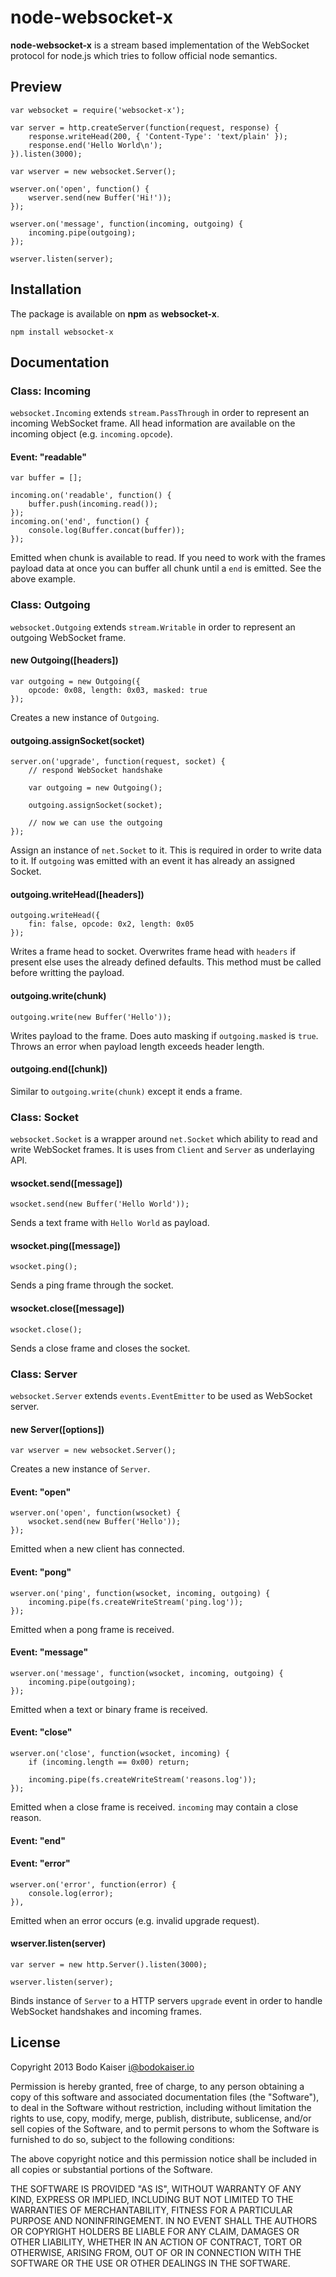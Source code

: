 # node-websocket-x

**node-websocket-x** is a stream based implementation of the WebSocket 
protocol for node.js which tries to follow official node semantics.

## Preview

    var websocket = require('websocket-x');

    var server = http.createServer(function(request, response) {
        response.writeHead(200, { 'Content-Type': 'text/plain' });
        response.end('Hello World\n');    
    }).listen(3000);

    var wserver = new websocket.Server();

    wserver.on('open', function() {
        wserver.send(new Buffer('Hi!'));
    });

    wserver.on('message', function(incoming, outgoing) {
        incoming.pipe(outgoing);
    });

    wserver.listen(server);

## Installation

The package is available on **npm** as **websocket-x**.

    npm install websocket-x

## Documentation

### Class: Incoming

`websocket.Incoming` extends `stream.PassThrough` in order to represent an
incoming WebSocket frame. All head information are available on the incoming
object (e.g. `incoming.opcode`).

#### Event: "readable"

    var buffer = [];

    incoming.on('readable', function() {
        buffer.push(incoming.read());
    });
    incoming.on('end', function() {
        console.log(Buffer.concat(buffer));
    });

Emitted when chunk is available to read. If you need to work with the frames
payload data at once you can buffer all chunk until a `end` is emitted. See
the above example.

### Class: Outgoing

`websocket.Outgoing` extends `stream.Writable` in order to represent an 
outgoing WebSocket frame.

#### new Outgoing([headers])

    var outgoing = new Outgoing({
        opcode: 0x08, length: 0x03, masked: true
    });

Creates a new instance of `Outgoing`.

#### outgoing.assignSocket(socket)

    server.on('upgrade', function(request, socket) {
        // respond WebSocket handshake

        var outgoing = new Outgoing();

        outgoing.assignSocket(socket);

        // now we can use the outgoing
    });

Assign an instance of `net.Socket` to it. This is required in order to write
data to it. If `outgoing` was emitted with an event it has already an assigned
Socket.

#### outgoing.writeHead([headers])

    outgoing.writeHead({
        fin: false, opcode: 0x2, length: 0x05
    });

Writes a frame head to socket. Overwrites frame head with `headers` if present
else uses the already defined defaults. This method must be called before
writting the payload.

#### outgoing.write(chunk)

    outgoing.write(new Buffer('Hello'));

Writes payload to the frame. Does auto masking if `outgoing.masked` is `true`.
Throws an error when payload length exceeds header length.

#### outgoing.end([chunk])

Similar to `outgoing.write(chunk)` except it ends a frame.

### Class: Socket

`websocket.Socket` is a wrapper around `net.Socket` which ability to read and
write WebSocket frames. It is uses from `Client` and `Server` as underlaying 
API.

#### wsocket.send([message])

    wsocket.send(new Buffer('Hello World'));

Sends a text frame with `Hello World` as payload.

#### wsocket.ping([message])

    wsocket.ping();

Sends a ping frame through the socket.

#### wsocket.close([message])

    wsocket.close();

Sends a close frame and closes the socket.

### Class: Server

`websocket.Server` extends `events.EventEmitter` to be used as WebSocket server.

#### new Server([options])

    var wserver = new websocket.Server();

Creates a new instance of `Server`.

#### Event: "open"

    wserver.on('open', function(wsocket) {
        wsocket.send(new Buffer('Hello'));
    });

Emitted when a new client has connected.

#### Event: "pong"

    wserver.on('ping', function(wsocket, incoming, outgoing) {
        incoming.pipe(fs.createWriteStream('ping.log'));
    });

Emitted when a pong frame is received.

#### Event: "message"

    wserver.on('message', function(wsocket, incoming, outgoing) {
        incoming.pipe(outgoing);
    });

Emitted when a text or binary frame is received.

#### Event: "close"

    wserver.on('close', function(wsocket, incoming) {
        if (incoming.length == 0x00) return;

        incoming.pipe(fs.createWriteStream('reasons.log'));
    });

Emitted when a close frame is received. `incoming` may contain a close reason.

#### Event: "end"

#### Event: "error"

    wserver.on('error', function(error) {
        console.log(error);
    }),

Emitted when an error occurs (e.g. invalid upgrade request).

#### wserver.listen(server)

    var server = new http.Server().listen(3000);

    wserver.listen(server);

Binds instance of `Server` to a HTTP servers `upgrade` event in order to handle
WebSocket handshakes and incoming frames.

## License

Copyright 2013 Bodo Kaiser <i@bodokaiser.io>

Permission is hereby granted, free of charge, to any person obtaining
a copy of this software and associated documentation files (the
"Software"), to deal in the Software without restriction, including
without limitation the rights to use, copy, modify, merge, publish,
distribute, sublicense, and/or sell copies of the Software, and to
permit persons to whom the Software is furnished to do so, subject to
the following conditions:

The above copyright notice and this permission notice shall be
included in all copies or substantial portions of the Software.

THE SOFTWARE IS PROVIDED "AS IS", WITHOUT WARRANTY OF ANY KIND,
EXPRESS OR IMPLIED, INCLUDING BUT NOT LIMITED TO THE WARRANTIES OF
MERCHANTABILITY, FITNESS FOR A PARTICULAR PURPOSE AND
NONINFRINGEMENT. IN NO EVENT SHALL THE AUTHORS OR COPYRIGHT HOLDERS BE
LIABLE FOR ANY CLAIM, DAMAGES OR OTHER LIABILITY, WHETHER IN AN ACTION
OF CONTRACT, TORT OR OTHERWISE, ARISING FROM, OUT OF OR IN CONNECTION
WITH THE SOFTWARE OR THE USE OR OTHER DEALINGS IN THE SOFTWARE.
